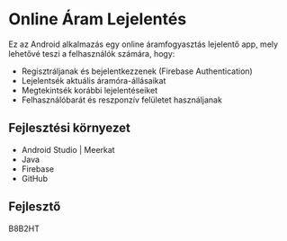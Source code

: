 # Online Áram Lejelentés

Ez az Android alkalmazás egy online áramfogyasztás lejelentő app, mely lehetővé teszi a felhasználók
számára, hogy:
- Regisztráljanak és bejelentkezzenek (Firebase Authentication)
- Lejelentsék aktuális áramóra-állásaikat
- Megtekintsék korábbi lejelentéseiket
- Felhasználóbarát és reszponzív felületet használjanak

## Fejlesztési környezet
- Android Studio | Meerkat
- Java
- Firebase
- GitHub

## Fejlesztő
B8B2HT
